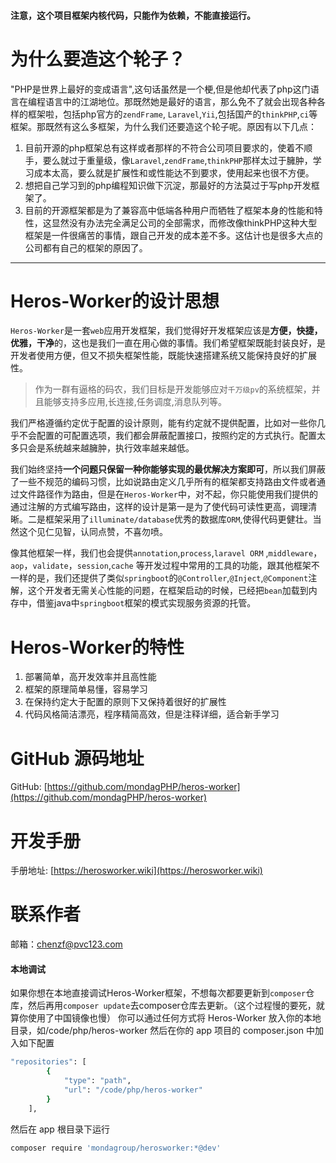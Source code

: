 #### 注意，这个项目框架内核代码，只能作为依赖，不能直接运行。

为什么要造这个轮子？
====

"PHP是世界上最好的变成语言",这句话虽然是一个梗,但是他却代表了php这门语言在编程语言中的江湖地位。那既然她是最好的语言，那么免不了就会出现各种各样的框架啦，包括php官方的`zendFrame`, `Laravel`,`Yii`,包括国产的`thinkPHP`,`ci`等框架。那既然有这么多框架，为什么我们还要造这个轮子呢。原因有以下几点：

1. 目前开源的php框架总有这样或者那样的不符合公司项目要求的，使着不顺手，要么就过于重量级，像`Laravel`,`zendFrame`,`thinkPHP`那样太过于臃肿，学习成本太高，要么就是扩展性和或性能达不到要求，使用起来也很不方便。
2. 想把自己学习到的php编程知识做下沉淀，那最好的方法莫过于写php开发框架了。
3. 目前的开源框架都是为了兼容高中低端各种用户而牺牲了框架本身的性能和特性，这显然没有办法完全满足公司的全部需求，而修改像thinkPHP这种大型框架是一件很痛苦的事情，跟自己开发的成本差不多。这估计也是很多大点的公司都有自己的框架的原因了。

------------------

Heros-Worker的设计思想
====

`Heros-Worker`是一套`web`应用开发框架，我们觉得好开发框架应该是<strong>方便，快捷，优雅，干净</strong>的，这也是我们一直在用心做的事情。我们希望框架既能封装良好，是开发者使用方便，但又不损失框架性能，既能快速搭建系统又能保持良好的扩展性。

> 作为一群有逼格的码农，我们目标是开发能够应对<code class="scode">千万级pv</code>的系统框架，并且能够支持多应用,长连接,任务调度,消息队列等。

我们严格遵循约定优于配置的设计原则，能有约定就不提供配置，比如对一些你几乎不会配置的可配置选项，我们都会屏蔽配置接口，按照约定的方式执行。配置太多只会是系统越来越臃肿，执行效率越来越低。

我们始终坚持<strong>一个问题只保留一种你能够实现的最优解决方案即可</strong>，所以我们屏蔽了一些不规范的编码习惯，比如说路由定义几乎所有的框架都支持路由文件或者通过文件路径作为路由，但是在`Heros-Worker`中，对不起，你只能使用我们提供的通过注解的方式编写路由，这样的设计是第一是为了使代码可读性更高，调理清晰。二是框架采用了`illuminate/database`优秀的数据库`ORM`,使得代码更健壮。当然这个见仁见智，认同点赞，不喜勿喷。

像其他框架一样，我们也会提供`annotation`,`process`,`laravel ORM` ,`middleware`，`aop`，`validate`，`session`,`cache` 等开发过程中常用的工具的功能，跟其他框架不一样的是，我们还提供了类似`springboot`的`@Controller`,`@Inject`,`@Component`注解，这个开发者无需关心性能的问题，在框架启动的时候，已经把`bean`加载到内存中，借鉴java中`springboot`框架的模式实现服务资源的托管。

Heros-Worker的特性
=======

1. 部署简单，高开发效率并且高性能
2. 框架的原理简单易懂，容易学习
3. 在保持约定大于配置的原则下又保持着很好的扩展性
4. 代码风格简洁漂亮，程序精简高效，但是注释详细，适合新手学习


GitHub 源码地址
====

GitHub: [https://github.com/mondagPHP/heros-worker](https://github.com/mondagPHP/heros-worker)

开发手册
=======

手册地址: [https://herosworker.wiki](https://herosworker.wiki)

联系作者
=====

邮箱：<a href="mailto:chenzf@pvc123.com">chenzf@pvc123.com</a>

#### 本地调试

如果你想在本地直接调试Heros-Worker框架，不想每次都要更新到`composer`仓库，然后再用`composer update`去composer仓库去更新。（这个过程慢的要死，就算你使用了中国镜像也慢）
你可以通过任何方式将 Heros-Worker 放入你的本地目录，如/code/php/heros-worker
然后在你的 app 项目的 composer.json 中加入如下配置

```bash
"repositories": [
        {
            "type": "path",
            "url": "/code/php/heros-worker"
        }
    ],
```

然后在 app 根目录下运行

```bash
composer require 'mondagroup/herosworker:*@dev'
```
